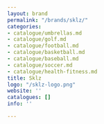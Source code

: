 ```yaml
---
layout: brand
permalink: "/brands/sklz/"
categories:
- catalogue/umbrellas.md
- catalogue/golf.md
- catalogue/football.md
- catalogue/basketball.md
- catalogue/baseball.md
- catalogue/soccer.md
- catalogue/health-fitness.md
title: Sklz
logo: "/sklz-logo.png"
website: ''
catalogues: []
info: ''

---
```

